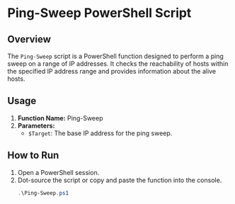 # Ping-Sweep PowerShell Script

## Overview
The `Ping-Sweep` script is a PowerShell function designed to perform a ping sweep on a range of IP addresses. It checks the reachability of hosts within the specified IP address range and provides information about the alive hosts.

## Usage
1. **Function Name:** Ping-Sweep
2. **Parameters:**
   - `$Target`: The base IP address for the ping sweep.

## How to Run
1. Open a PowerShell session.
2. Dot-source the script or copy and paste the function into the console.
   ```powershell
   .\Ping-Sweep.ps1
